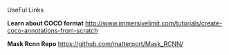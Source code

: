UseFul Links

**Learn about COCO format**
http://www.immersivelimit.com/tutorials/create-coco-annotations-from-scratch

**Mask Rcnn Repo**
https://github.com/matterport/Mask_RCNN/

